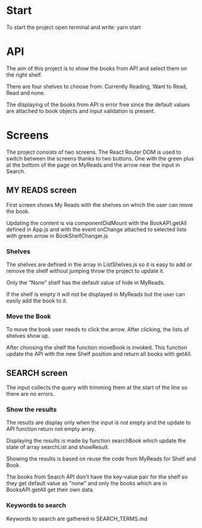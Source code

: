 # Start 

To start the project open terminal and write:
yarn start

# API

The aim of this project is to show the books from API and select them on the right shelf.

There are four shelves to choose from: Currently Reading, Want to Read, Read and none. 

The displaying of the books from API is error free since the default values are attached to book objects and input validation is present.

# Screens 

The project consists of two screens. 
The React Router DOM is used to switch between the screens thanks to two buttons. One with the green plus at the bottom of the page on MyReads and the arrow near the input in Search.

## MY READS screen 

First screen shows My Reads with the shelves on which the user can move the book.

Updating the content is via componentDidMount with the BookAPI.getAll defined in App.js and with the event onChange attached to selected lists with green arrow in BookShelfChanger.js


### Shelves

The shelves are defined in the array in ListShelves.js so it is easy to add or remove the shelf without jumping throw the project to update it.

Only the "None" shelf has the default value of hide in MyReads.

If the shelf is empty it will not be displayed in MyReads but the user can easily add the book to it.

### Move the Book

To move the book user needs to click the arrow. After clicking, the lists of shelves show up. 

After choosing the shelf the function moveBook is invoked. This function update the API with the new Shelf position and return all books with getAll.


## SEARCH screen

The input collects the query with trimming them at the start of the line so there are no errors.

### Show the results

The results are display only when the input is not empty and the update to API function return not empty array.

Displaying the results is made by function searchBook which update the state of array searchList and showResult. 

Showing the results is based on reuse the code from MyReads for Shelf and Book.

The books from Search API don't have the key-value pair for the shelf so they get default value as "none" and only the books which are in BooksAPI.getAll get their own data.

### Keywords to search

Keywords to search are gathered in SEARCH_TERMS.md


